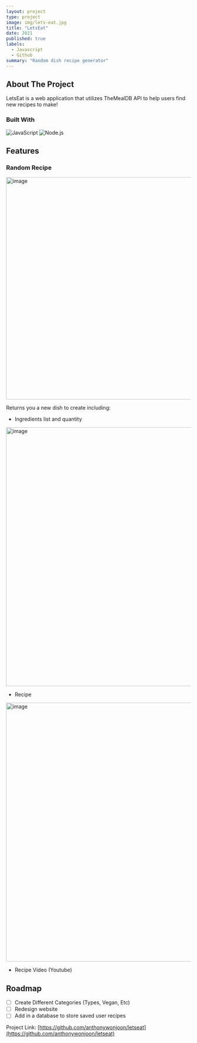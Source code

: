 ```yaml
---
layout: project
type: project
image: img/lets-eat.jpg
title: "LetsEat"
date: 2021
published: true
labels:
  - Javascript
  - Github
summary: "Random dish recipe generator"
---
```


<!-- ABOUT THE PROJECT -->
## About The Project

LetsEat is a web application that utilizes TheMealDB API to help users find new recipes to make!

### Built With

![JavaScript](https://img.shields.io/badge/-JavaScript-000000?style=flat&logo=javascript)
![Node.js](https://img.shields.io/badge/-Node.js-222222?style=flat&logo=node.js&logoColor=339933)

<!-- USAGE EXAMPLES -->
## Features

### Random Recipe

<img width="607" alt="image" src="https://github.com/anthonywonjoon/goofysurf/assets/89366304/05b8e860-bae4-485c-b0a6-a56e1cec5e33">

Returns you a new dish to create including:

* Ingredients list and quantity

<img width="707" alt="image" src="https://github.com/anthonywonjoon/goofysurf/assets/89366304/e5e6a173-d80f-421b-9100-62108023b130">

* Recipe

<img width="707" alt="image" src="https://github.com/anthonywonjoon/goofysurf/assets/89366304/8895488f-7373-4e7d-8a88-1a6ef370c079">

* Recipe Video (Youtube)

<!-- ROADMAP -->
## Roadmap

- [ ] Create Different Categories (Types, Vegan, Etc)
- [ ] Redesign website
- [ ] Add in a database to store saved user recipes

Project Link: [https://github.com/anthonywonjoon/letseat](https://github.com/anthonywonjoon/letseat)
